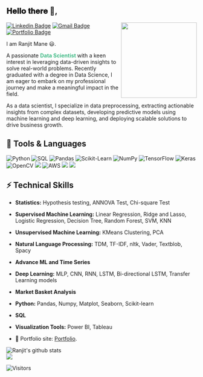 <h2> 𝐇𝐞𝐥𝐥𝐨 𝐭𝐡𝐞𝐫𝐞 👋, </h2>

<img align='right' src='https://user-images.githubusercontent.com/5713670/87202985-820dcb80-c2b6-11ea-9f56-7ec461c497c3.gif' width='200"'>

[![Linkedin Badge](https://img.shields.io/badge/-Ranjit%20Mane-blue?style=flat-square&logo=Linkedin&logoColor=white&link=https://linkedin.com/in/ranjit-mane-9a49a6294/)](https://linkedin.com/in/ranjit-mane-9a49a6294/) 
[![Gmail Badge](https://img.shields.io/badge/-maneranjit4@gmail.com-c14438?style=flat-square&logo=Gmail&logoColor=white&link=mailto:maneranjit4@gmail.com)](mailto:maneranjit4@gmail.com)
[![Portfolio Badge](https://img.shields.io/badge/-Ranjit's%20Portfolio-blue?style=flat-square&logo=github&logoColor=white&link=https://maneranjit4.github.io/ranjit-portfolio/)](https://maneranjit4.github.io/ranjit-portfolio/)

I am Ranjit Mane 😃. 
<p> A passionate <b style="color:#44bb88;"> Data Scientist </b> with a keen interest in leveraging data-driven insights to solve real-world problems. Recently graduated with a degree in Data Science, I am eager to embark on my professional journey and make a meaningful impact in the field.</p>
<p> As a data scientist, I specialize in data preprocessing, extracting actionable insights from complex datasets, developing predictive models using machine learning and deep learning, and deploying scalable solutions to drive business growth.</p>

## 🤖 Tools & Languages
![Python](https://img.shields.io/badge/-Python-000?&logo=Python)
![SQL](https://img.shields.io/badge/-SQL-000?&logo=MySQL)
![Pandas](https://img.shields.io/badge/-Pandas-000?&logo=Pandas)
![Scikit-Learn](https://img.shields.io/badge/-Scikit--Learn-000?&logo=Scikitlearn)
![NumPy](https://img.shields.io/badge/-NumPy-000?&logo=numpy)
![TensorFlow](https://img.shields.io/badge/-TensorFlow-000?&logo=TensorFlow)
![Keras](https://img.shields.io/badge/-Keras-000?&logo=keras)
![OpenCV](https://img.shields.io/badge/-OpenCV-000?&logo=opencv)
![](https://img.shields.io/badge/-SciPy-000?&logo=Scipy)
![AWS](https://img.shields.io/badge/-AWS-000?&logo=Amazon-AWS&logoColor=F90)
![](https://img.shields.io/badge/-Tableau-000?&logo=tableau)
![](https://img.shields.io/badge/-Power%20BI-000?&logo=powerbi)


## ⚡ Technical Skills
- **Statistics:** Hypothesis testing, ANNOVA Test, Chi-square Test
- **Supervised Machine Learning:** Linear Regression, Ridge and Lasso, Logistic Regression, Decision Tree, Random Forest, SVM, KNN
- **Unsupervised Machine Learning:** KMeans Clustering, PCA
- **Natural Language Processing:** TDM, TF-IDF, nltk, Vader, Textblob, Spacy
- **Advance ML and Time Series**
- **Deep Learning:** MLP, CNN, RNN, LSTM, Bi-directional LSTM, Transfer Learning models
- **Market Basket Analysis**
- **Python:** Pandas, Numpy, Matplot, Seaborn, Scikit-learn
- **SQL**
- **Visualization Tools:** Power BI, Tableau


- 🎯 Portfolio site: [Portfolio](https://maneranjit4.github.io/ranjit-portfolio/).


![Ranjit's github stats](https://github-readme-stats.vercel.app/api?username=maneranjit4&hide=[%22issues%22]&show_icons=true)
<br>
![](https://github-readme-stats.vercel.app/api/top-langs/?username=maneranjit4&hide=html&hide_title=true&hide_border=true&layout=compact&langs_count=6)

![Visitors](https://api.visitorbadge.io/api/visitors?path=https%3A%2F%2Fgithub.com%2Fmaneranjit4%2F&label=Visitors&countColor=%23263759)

